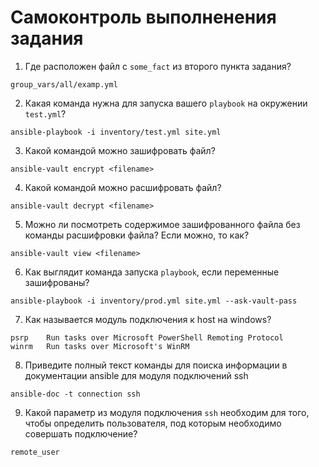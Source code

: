 # Самоконтроль выполненения задания

1. Где расположен файл с `some_fact` из второго пункта задания?

``` shell
group_vars/all/examp.yml
```

2. Какая команда нужна для запуска вашего `playbook` на окружении `test.yml`?

``` shell
ansible-playbook -i inventory/test.yml site.yml
```

3. Какой командой можно зашифровать файл?

``` shell
ansible-vault encrypt <filename>
```

4. Какой командой можно расшифровать файл?

``` shell
ansible-vault decrypt <filename>
```

5. Можно ли посмотреть содержимое зашифрованного файла без команды расшифровки файла? Если можно, то как?

``` shell
ansible-vault view <filename>
```

6. Как выглядит команда запуска `playbook`, если переменные зашифрованы?

``` shell
ansible-playbook -i inventory/prod.yml site.yml --ask-vault-pass
```

7. Как называется модуль подключения к host на windows?

``` shell
psrp    Run tasks over Microsoft PowerShell Remoting Protocol
winrm   Run tasks over Microsoft's WinRM 
```

8. Приведите полный текст команды для поиска информации в документации ansible для модуля подключений ssh

``` shell
ansible-doc -t connection ssh
```

9. Какой параметр из модуля подключения `ssh` необходим для того, чтобы определить пользователя, под которым необходимо совершать подключение?

``` shell
remote_user
```

